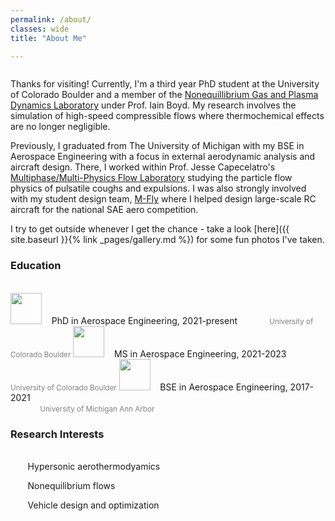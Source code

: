 ```yaml
---
permalink: /about/
classes: wide
title: "About Me"

---
```



<figure style="width: 300px" class="align-right">
  <img src="{{ site.url }}{{ site.baseurl }}/assets/images/face4.jpg" alt="">
</figure> 


Thanks for visiting! Currently, I'm a third year PhD student at the University of Colorado Boulder and a member of the [Nonequillibrium Gas and Plasma Dynamics Laboratory](https://www.colorado.edu/lab/ngpdl/) under Prof. Iain Boyd. My research involves the simulation of high-speed compressible flows where thermochemical effects are no longer negligible.

Previously, I graduated from The University of Michigan with my BSE in Aerospace Engineering with a focus in external aerodynamic analysis and aircraft design. There, I worked within Prof. Jesse Capecelatro's [Multiphase/Multi-Physics Flow Laboratory](http://www-personal.umich.edu/~jcaps/) studying the particle flow physics of pulsatile coughs and expulsions. I was also strongly involved with my student design team, [M-Fly](https://mfly.engin.umich.edu/) where I helped design large-scale RC aircraft for the national SAE aero competition. 

I try to get outside whenever I get the chance - take a look [here]({{ site.baseurl }}{% link _pages/gallery.md %}) for some fun photos I've taken. 

### Education 
<br />
<img src="{{ site.url }}{{ site.baseurl }}/assets/images/cu.png" width="50px">
 &nbsp;&nbsp;
 PhD in Aerospace Engineering, 2021-present  
  &nbsp;&nbsp;&nbsp;&nbsp;&nbsp;&nbsp; &nbsp;&nbsp; &nbsp;
<span style="font-size:smaller;color:gray;">University of Colorado Boulder</span>

<img src="{{ site.url }}{{ site.baseurl }}/assets/images/cu.png" width="50px">
 &nbsp;&nbsp;
 MS in Aerospace Engineering, 2021-2023
  &nbsp;&nbsp;&nbsp;&nbsp;&nbsp;&nbsp; &nbsp;&nbsp; &nbsp;
<span style="font-size:smaller;color:gray;">University of Colorado Boulder</span>


<img src="{{ site.url }}{{ site.baseurl }}/assets/images/michigan.png" width="50px">
 &nbsp;&nbsp;
 BSE in Aerospace Engineering, 2017-2021  <br />
&nbsp;&nbsp;&nbsp;&nbsp;&nbsp;&nbsp; &nbsp;&nbsp; &nbsp;
<span style="font-size:smaller;color:gray;">University of Michigan Ann Arbor</span>




### Research Interests
<br />
&nbsp;&nbsp;
<i class="fas fa-space-shuttle fa-fw fa-rotate-270 "></i>  &nbsp;&nbsp;&nbsp; Hypersonic aerothermodyamics  <br />

&nbsp;&nbsp;
<i class="fas fa-atom fa-fw"></i> &nbsp;&nbsp;&nbsp; Nonequilibrium flows  <br />

&nbsp;&nbsp;
<i class="fas fa-pencil-ruler fa-fw"></i>  &nbsp;&nbsp;&nbsp; Vehicle design and optimization   <br />
